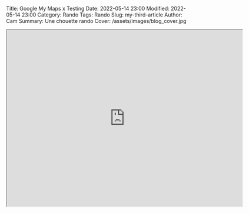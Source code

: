 Title: Google My Maps x Testing
Date: 2022-05-14 23:00
Modified: 2022-05-14 23:00
Category: Rando
Tags: Rando
Slug: my-third-article
Author: Cam
Summary: Une chouette rando
Cover: /assets/images/blog_cover.jpg

<iframe src="https://www.google.com/maps/d/embed?mid=1G2ODJjS5EUWCFFKitqS7siwqsG1B0PSl&ehbc=2E312F" width="640" height="480"></iframe>